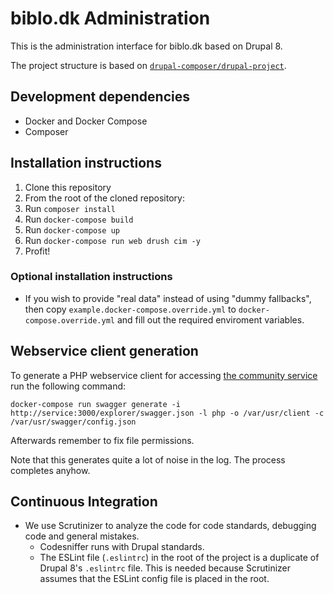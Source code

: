 # biblo.dk Administration

This is the administration interface for biblo.dk based on Drupal 8.

The project structure is based on [`drupal-composer/drupal-project`](https://github.com/drupal-composer/drupal-project).

## Development dependencies

* Docker and Docker Compose
* Composer

## Installation instructions

1. Clone this repository
2. From the root of the cloned repository:
  1. Run `composer install`
  2. Run `docker-compose build`
  3. Run `docker-compose up`
  4. Run `docker-compose run web drush cim -y`
3. Profit!

### Optional installation instructions

* If you wish to provide "real data" instead of using "dummy fallbacks", then copy `example.docker-compose.override.yml` to `docker-compose.override.yml` and fill out the required enviroment variables.

## Webservice client generation

To generate a PHP webservice client for accessing [the community service](https://github.com/DBCDK/dbc-community-service) run the following command:

`docker-compose run swagger generate -i http://service:3000/explorer/swagger.json -l php -o /var/usr/client -c /var/usr/swagger/config.json`

Afterwards remember to fix file permissions.

Note that this generates quite a lot of noise in the log. The process completes
anyhow.

## Continuous Integration

* We use Scrutinizer to analyze the code for code standards, debugging code and general mistakes.
  * Codesniffer runs with Drupal standards.
  * The ESLint file (`.eslintrc`) in the root of the project is a duplicate of Drupal 8's `.eslintrc` file. This is needed because Scrutinizer assumes that the ESLint config file is placed in the root.
